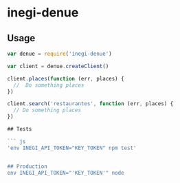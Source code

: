 # inegi-denue

## Usage

``` js
var denue = require('inegi-denue')

var client = denue.createClient()

client.places(function (err, places) {
  //  Do something places
})

client.search('restaurantes', function (err, places) {
  // Do something places
})

## Tests

``` js
'env INEGI_API_TOKEN="KEY_TOKEN" npm test'


## Production
env INEGI_API_TOKEN="'KEY_TOKEN'" node
